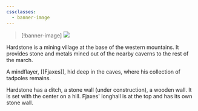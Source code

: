 ```yaml
---
cssclasses:
  - banner-image
---
```

> [!banner-image] <img src="https://basiclandart.com/wp-content/uploads/2020/08/iko-271-mountain-paquette-1024x752.png">

Hardstone is a mining village at the base of the western mountains. It provides stone and metals mined out of the nearby caverns to the rest of the march.

A mindflayer, [[Fjaxes]], hid deep in the caves, where his collection of tadpoles remains.

Hardstone has a ditch, a stone wall (under construction), a wooden wall. It is set with the center on a hill. Fjaxes' longhall is at the top and has its own stone wall.